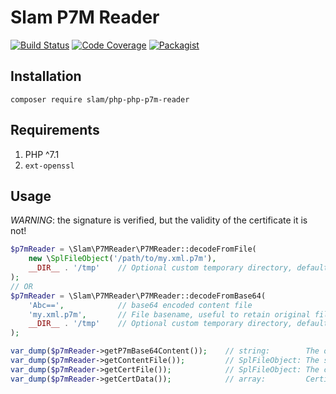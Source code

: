 # Slam P7M Reader

[![Build Status](https://travis-ci.org/Slamdunk/php-p7m-reader.svg?branch=master)](https://travis-ci.org/Slamdunk/php-p7m-reader)
[![Code Coverage](https://scrutinizer-ci.com/g/Slamdunk/php-p7m-reader/badges/coverage.png?b=master)](https://scrutinizer-ci.com/g/Slamdunk/php-p7m-reader/?branch=master)
[![Packagist](https://img.shields.io/packagist/v/slam/php-p7m-reader.svg)](https://packagist.org/packages/slam/php-p7m-reader)

## Installation

`composer require slam/php-php-p7m-reader`

## Requirements

1. PHP ^7.1
1. `ext-openssl`

## Usage

*WARNING*: the signature is verified, but the validity of the certificate it is not!

```php
$p7mReader = \Slam\P7MReader\P7MReader::decodeFromFile(
    new \SplFileObject('/path/to/my.xml.p7m'),
    __DIR__ . '/tmp'    // Optional custom temporary directory, defaults to sys_get_temp_dir()
);
// OR
$p7mReader = \Slam\P7MReader\P7MReader::decodeFromBase64(
    'Abc==',            // base64 encoded content file
    'my.xml.p7m',       // File basename, useful to retain original file extension
    __DIR__ . '/tmp'    // Optional custom temporary directory, defaults to sys_get_temp_dir()
);

var_dump($p7mReader->getP7mBase64Content());    // string:        The original P7M base64 content
var_dump($p7mReader->getContentFile());         // SplFileObject: The signed content
var_dump($p7mReader->getCertFile());            // SplFileObject: The certificate
var_dump($p7mReader->getCertData());            // array:         Certificate data in openssl_x509_parse output format
```
